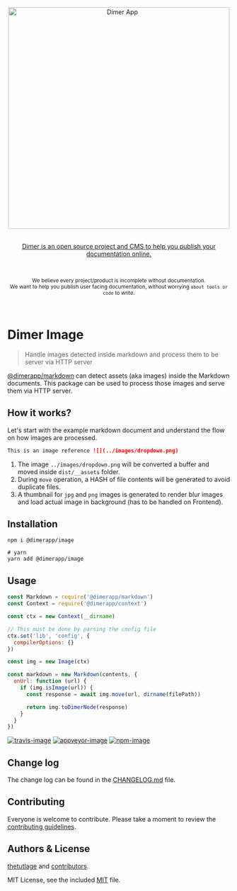 <div align="center">
  <div>
    <img width="500" src="https://res.cloudinary.com/adonisjs/image/upload/q_100/v1532274184/Dimer_Readme_Banner_lyy7wv.svg" alt="Dimer App">
  </div>
  <br>
  <p>
    <a href="https://dimerapp.com/what-is-dimer">
      Dimer is an open source project and CMS to help you publish your documentation online.
    </a>
  </p>
  <br>
  <p>
    <sub>We believe every project/product is incomplete without documentation. <br /> We want to help you publish user facing documentation, without worrying <code>about tools or code</code> to write.</sub>
  </p>
  <br>
</div>

# Dimer Image
> Handle images detected inside markdown and process them to be server via HTTP server

[@dimerapp/markdown](https://npm.im/@dimerapp/markdown) can detect assets (aka images) inside the Markdown documents. This package can be used to process those images and serve them via HTTP server.

## How it works?

Let's start with the example markdown document and understand the flow on how images are processed.

```md
This is an image reference ![](../images/dropdown.png)
```

1. The image `../images/dropdown.png` will be converted a buffer and moved inside `dist/__assets` folder.
2. During `move` operation, a HASH of file contents will be generated to avoid duplicate files.
3. A thumbnail for `jpg` and `png` images is generated to render blur images and load actual image in background (has to be handled on Frontend).

## Installation

```shell
npm i @dimerapp/image

# yarn
yarn add @dimerapp/image
```


## Usage

```js
const Markdown = require('@dimerapp/markdown')
const Context = require('@dimerapp/context')

const ctx = new Context(__dirname)

// This must be done by parsing the config file
ctx.set('lib', 'config', {
  compilerOptions: {}
})

const img = new Image(ctx)

const markdown = new Markdown(contents, {
  onUrl: function (url) {
    if (img.isImage(url)) {
      const response = await img.move(url, dirname(filePath))

      return img.toDimerNode(response)
    }
  }
})
```

[![travis-image]][travis-url]
[![appveyor-image]][appveyor-url]
[![npm-image]][npm-url]

## Change log

The change log can be found in the [CHANGELOG.md](https://github.com/dimerapp/image/CHANGELOG.md) file.

## Contributing

Everyone is welcome to contribute. Please take a moment to review the [contributing guidelines](CONTRIBUTING.md).

## Authors & License
[thetutlage](https://github.com/thetutlage) and [contributors](https://github.com/dimerapp/image/graphs/contributors).

MIT License, see the included [MIT](LICENSE.md) file.

[travis-image]: https://img.shields.io/travis/dimerapp/image/master.svg?style=flat-square&logo=travis
[travis-url]: https://travis-ci.org/dimerapp/image "travis"

[appveyor-image]: https://img.shields.io/appveyor/ci/thetutlage/image/master.svg?style=flat-square&logo=appveyor
[appveyor-url]: https://ci.appveyor.com/project/thetutlage/image "appveyor"

[npm-image]: https://img.shields.io/npm/v/@dimerapp/image.svg?style=flat-square&logo=npm
[npm-url]: https://npmjs.org/package/@dimerapp/image "npm"
